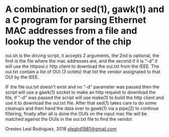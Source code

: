   # A combination or sed(1), gawk(1) and a C program for parsing Ethernet MAC addresses from a file and lookup the vendor of the chip

  oui.sh is the driving script, it accepts 2 arguments, the 
  2nd is optional, the first is the file where the mac 
  addresses are, and the second if it is "-d" it will use
  the httpoui.c http client to download the oui.txt from
  the IEEE. The oui.txt contain a list of OUI (3 octets) that
  list the vendor assignated to that OUI by the IEEE.
 
  IF the file oui.txt doesn't exist and no "-d" parameter was
  passed then the script will use a gawk(1) socket to make
  an http request to download the file, if "-d" was passed 
  the script will use make(1) to build the http client and
  use it to download the oui.txt file. After that sed(1) takes
  care to do some cleanups and then hand the data over to
  gawk(1) via a pipe(2) to continue filtering, finally after
  all is done the OUIs on the input mac file will be matched
  against the OUIs in the oui.txt file to find the vendor.

  Orestes Leal Rodriguez, 2018 <olealrd1981@gmail.com>
